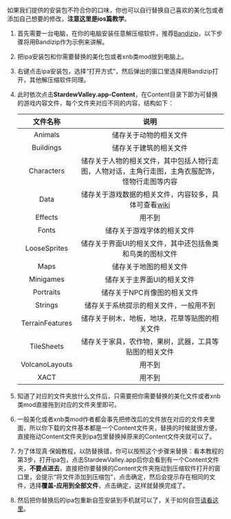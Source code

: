 如果我们提供的安装包不符合你的口味，你也可以自行替换自己喜欢的美化包或者添加自己想要的修改，**注意这里是ios篇教学**。

1. 首先需要一台电脑，在你的电脑安装任意解压缩软件，推荐[Bandizip](https://www.bandisoft.com/bandizip/)，以下步骤将用Bandizip作为示例来讲解。

2. 把ipa安装包和你需要替换的美化包或者xnb类mod放到电脑上。

3. 右键点击ipa安装包，选择“打开方式”，然后弹出的窗口里选择用Bandizip打开，其他解压缩软件同理。

4. 此时依次点击**StardewValley.app-Content**，在Content目录下即为可替换的游戏内容文件，每个文件夹对应不同的内容，结构如下：
   
   | 文件名称            | 说明                                                                          |
   |:---------------:|:---------------------------------------------------------------------------:|
   | Animals         | 储存关于动物的相关文件                                                                 |
   | Buildings       | 储存关于建筑的相关文件                                                                 |
   | Characters      | 储存关于人物的相关文件，其中包括人物行走图，人物对话，主角行走图，主角衣服配饰，怪物行走图等内容                            |
   | Data            | 储存关于游戏数据的相关文件，内容较多，具体可查看[wiki](https://stardewvalleywiki.com/Modding:Index) |
   | Effects         | 用不到                                                                         |
   | Fonts           | 储存关于游戏字体的相关文件                                                               |
   | LooseSprites    | 储存关于界面UI的相关文件，其中还包括鱼类和鸟类的图标文件                                               |
   | Maps            | 储存关于地图的相关文件                                                                 |
   | Minigames       | 储存关于主界面UI的相关文件                                                              |
   | Portraits       | 储存关于NPC肖像图的相关文件                                                             |
   | Strings         | 储存关于系统提示的相关文件，一般用不到                                                         |
   | TerrainFeatures | 储存关于树木，地板，地块，花草等贴图的相关文件                                                     |
   | TileSheets      | 储存关于家具，农作物，果树，武器，工具等贴图的相关文件                                                 |
   | VolcanoLayouts  | 用不到                                                                         |
   | XACT            | 用不到                                                                         |

5. 知道了对应的文件夹放什么文件后，只需要把你需要替换的美化文件或者xnb类mod直接拖到对应的文件夹里即可。

6. 一般美化或者xnb类mod作者都会事先把修改后的文件放在对应的文件夹里面，所以你下载的文件基本都是一个Content文件夹，替换的时候就很方便，直接拖动Content文件夹到ipa包里替换掉原来的Content文件夹就可以了。

7. 为了体现真·保姆教程，以防替换错，你可以按照这个步骤来替换：看本教程的第3步，打开ipa包，点击StardewValley.app后你会看到有一个Content文件夹，**不要点进去**，直接把你要替换的Content文件夹拖动到压缩软件打开的窗口里，会提示“将文件添加到压缩包”，点击确定，然后会提示存在相同的文件，选择**覆盖-应用到全部文件**，点击确定，这样就替换完成了。

8. 然后把你替换后的ipa包重新自签安装到手机就可以了，关于如何自签[请看这里](/guide/offline)。